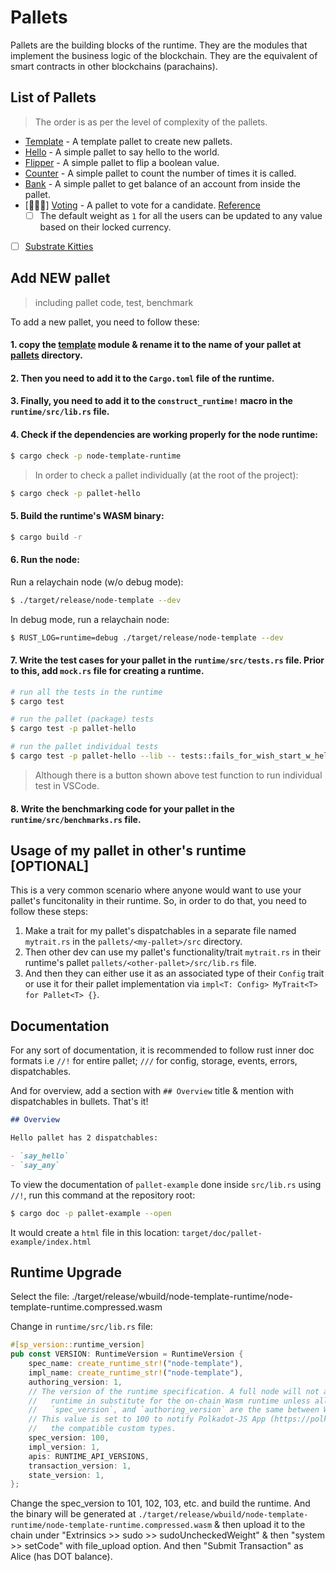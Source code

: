 # Pallets

Pallets are the building blocks of the runtime. They are the modules that implement the business logic of the blockchain. They are the equivalent of smart contracts in other blockchains (parachains).

## List of Pallets

> The order is as per the level of complexity of the pallets.

- [Template](./template) - A template pallet to create new pallets.
- [Hello](./hello) - A simple pallet to say hello to the world.
- [Flipper](./flipper) - A simple pallet to flip a boolean value.
- [Counter](./counter) - A simple pallet to count the number of times it is called.
- [Bank](./bank) - A simple pallet to get balance of an account from inside the pallet.
- [🧑🏻‍💻] [Voting](./voting/) - A pallet to vote for a candidate. [Reference](https://docs.soliditylang.org/en/v0.8.17/solidity-by-example.html#voting)
  - [ ] The default weight as `1` for all the users can be updated to any value based on their locked currency.
- [ ] [Substrate Kitties]()

## Add NEW pallet

> including pallet code, test, benchmark

To add a new pallet, you need to follow these:

#### 1. copy the [template](./template/) module & rename it to the name of your pallet at [pallets](./) directory.

#### 2. Then you need to add it to the `Cargo.toml` file of the runtime.

#### 3. Finally, you need to add it to the `construct_runtime!` macro in the `runtime/src/lib.rs` file.

#### 4. Check if the dependencies are working properly for the node runtime:

```sh
$ cargo check -p node-template-runtime
```

> In order to check a pallet individually (at the root of the project):

```sh
$ cargo check -p pallet-hello
```

#### 5. Build the runtime's WASM binary:

```sh
$ cargo build -r
```

#### 6. Run the node:

Run a relaychain node (w/o debug mode):

```sh
$ ./target/release/node-template --dev
```

In debug mode, run a relaychain node:

```sh
$ RUST_LOG=runtime=debug ./target/release/node-template --dev
```

#### 7. Write the test cases for your pallet in the `runtime/src/tests.rs` file. Prior to this, add `mock.rs` file for creating a runtime.

```sh
# run all the tests in the runtime
$ cargo test

# run the pallet (package) tests
$ cargo test -p pallet-hello

# run the pallet individual tests
$ cargo test -p pallet-hello --lib -- tests::fails_for_wish_start_w_hello
```

> Although there is a button shown above test function to run individual test in VSCode.

#### 8. Write the benchmarking code for your pallet in the `runtime/src/benchmarks.rs` file. <!-- TODO: -->

## Usage of my pallet in other's runtime [OPTIONAL]

This is a very common scenario where anyone would want to use your pallet's funcitonality in their runtime. So, in order to do that, you need to follow these steps:

1. Make a trait for my pallet's dispatchables in a separate file named `mytrait.rs` in the `pallets/<my-pallet>/src` directory.
2. Then other dev can use my pallet's functionality/trait `mytrait.rs` in their runtime's pallet `pallets/<other-pallet>/src/lib.rs` file.
3. And then they can either use it as an associated type of their `Config` trait or use it for their pallet implementation via `impl<T: Config> MyTrait<T> for Pallet<T> {}`.

## Documentation

For any sort of documentation, it is recommended to follow rust inner doc formats i.e `//!` for entire pallet; `///` for config, storage, events, errors, dispatchables.

And for overview, add a section with `## Overview` title & mention with dispatchables in bullets. That's it!

```markdown
## Overview

Hello pallet has 2 dispatchables:

- `say_hello`
- `say_any`
```

To view the documentation of `pallet-example` done inside `src/lib.rs` using `//!`, run this command at the repository root:

```sh
$ cargo doc -p pallet-example --open
```

It would create a `html` file in this location: `target/doc/pallet-example/index.html`

## Runtime Upgrade

Select the file: ./target/release/wbuild/node-template-runtime/node-template-runtime.compressed.wasm

Change in `runtime/src/lib.rs` file:

```rust
#[sp_version::runtime_version]
pub const VERSION: RuntimeVersion = RuntimeVersion {
	spec_name: create_runtime_str!("node-template"),
	impl_name: create_runtime_str!("node-template"),
	authoring_version: 1,
	// The version of the runtime specification. A full node will not attempt to use its native
	//   runtime in substitute for the on-chain Wasm runtime unless all of `spec_name`,
	//   `spec_version`, and `authoring_version` are the same between Wasm and native.
	// This value is set to 100 to notify Polkadot-JS App (https://polkadot.js.org/apps) to use
	//   the compatible custom types.
	spec_version: 100,
	impl_version: 1,
	apis: RUNTIME_API_VERSIONS,
	transaction_version: 1,
	state_version: 1,
};
```

Change the spec_version to 101, 102, 103, etc. and build the runtime. And the binary will be generated at `./target/release/wbuild/node-template-runtime/node-template-runtime.compressed.wasm` & then upload it to the chain under "Extrinsics >> sudo >> sudoUncheckedWeight" & then "system >> setCode" with file_upload option. And then "Submit Transaction" as Alice (has DOT balance).
